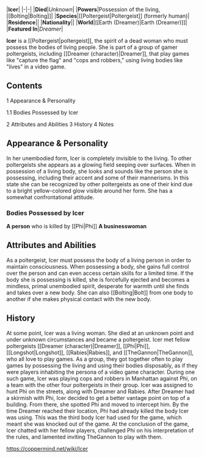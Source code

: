 |**Icer**|
|-|-|
|**Died**|*Unknown*|
|**Powers**|Possession of the living, [[Bolting\|Bolting]]|
|**Species**|[[Poltergeist\|Poltergeist]] (formerly human)|
|**Residence**||
|**Nationality**||
|**World**|[[Earth (Dreamer)\|Earth (Dreamer)]]|
|**Featured In**|*Dreamer*|

**Icer** is a [[Poltergeist\|poltergeist]], the spirit of a dead woman who must possess the bodies of living people. She is part of a group of gamer poltergeists, including [[Dreamer (character)\|Dreamer]], that play games like "capture the flag" and "cops and robbers," using living bodies like "lives" in a video game.

## Contents

1 Appearance & Personality

1.1 Bodies Possessed by Icer


2 Attributes and Abilities
3 History
4 Notes


## Appearance & Personality
In her unembodied form, Icer is completely invisible to the living. To other poltergeists she appears as a glowing field seeping over surfaces. When in possession of a living body, she looks and sounds like the person she is possessing, including their accent and some of their mannerisms. In this state she can be recognized by other poltergeists as one of their kind due to a bright yellow-colored glow visible around her form.
She has a somewhat confrontational attitude.

### Bodies Possessed by Icer
**A person** who is killed by [[Phi\|Phi]]
**A businesswoman**
## Attributes and Abilities
As a poltergeist, Icer must possess the body of a living person in order to maintain consciousness. When possessing a body, she gains full control over the person and can even access certain skills for a limited time. If the body she is possessing is killed, she is forcefully ejected and becomes a mindless, primal unembodied spirit, desperate for warmth until she finds and takes over a new body. She can also [[Bolting\|Bolt]] from one body to another if she makes physical contact with the new body.

## History
At some point, Icer was a living woman. She died at an unknown point and under unknown circumstances and became a poltergeist.
Icer met fellow poltergeists [[Dreamer (character)\|Dreamer]], [[Phi\|Phi]], [[Longshot\|Longshot]], [[Rabies\|Rabies]], and [[TheGannon\|TheGannon]], who all love to play games. As a group, they got together often to play games by possessing the living and using their bodies disposably, as if they were players inhabiting the persona of a video game character.
During one such game, Icer was playing cops and robbers in Manhattan against Phi, on a team with the other four poltergeists in their group. Icer was assigned to hunt Phi on the streets, along with Dreamer and Rabies. After Dreamer had a skirmish with Phi, Icer decided to get a better vantage point on top of a building. From there, she spotted Phi and moved to intercept him. By the time Dreamer reached their location, Phi had already killed the body Icer was using. This was the third body Icer had used for the game, which meant she was knocked out of the game. At the conclusion of the game, Icer chatted with her fellow players, challenged Phi on his interpretation of the rules, and lamented inviting TheGannon to play with them.



https://coppermind.net/wiki/Icer